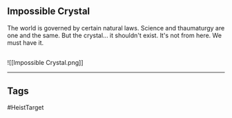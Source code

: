 ## Impossible Crystal
The world is governed by certain natural laws. Science and thaumaturgy are one
and the same. But the crystal... it shouldn't exist. It's not from here. We must have it.
## 
![[Impossible Crystal.png]]

---
## Tags
#HeistTarget